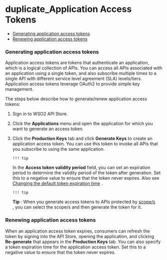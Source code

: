 # duplicate\_Application Access Tokens

-   [Generating application access tokens](#duplicate_ApplicationAccessTokens-Generatingapplicationaccesstokens)
-   [Renewing application access tokens](#duplicate_ApplicationAccessTokens-Renewingapplicationaccesstokens)

### Generating application access tokens

Application access tokens are tokens that authenticate an application, which is a logical collection of APIs. You can access all APIs associated with an application using a single token, and also subscribe multiple times to a single API with different service level agreement (SLA) levels/tiers. Application access tokens leverage OAuth2 to provide simple key management.

The steps below describe how to generate/renew application access tokens:

1.  Sign in to WSO2 API Store.
2.  Click the **Applications** menu and open the application for which you want to generate an access token.
3.  Click the **Production Keys** tab and click **Generate Keys** to create an application access token. You can use this token to invoke all APIs that you subscribe to using the same application.

        !!! tip
    In the **Access token validity period** field, you can set an expiration period to determine the validity period of the token after generation. Set this to a negative value to ensure that the token never expires. Also see [Changing the default token expiration time](https://docs.wso2.com/display/SHAN/Am300Working+with+Access+Tokens#Am300WorkingwithAccessTokens-Changingthedefaulttokenexpirationtime) .

        !!! tip
    **Tip** : When you generate access tokens to APIs protected by [scope/s](https://docs.wso2.com/display/AM300/Key+Concepts#KeyConcepts-OAuthscopes) , you can select the scope/s and then generate the token for it.


### Renewing application access tokens

When an application access token expires, consumers can refresh the token by signing into the API Store, opening the application, and clicking **Re-generate** that appears in the **Production Keys** tab.
You can also specify a token expiration time for the application access token. Set this to a negative value to ensure that the token never expires.


